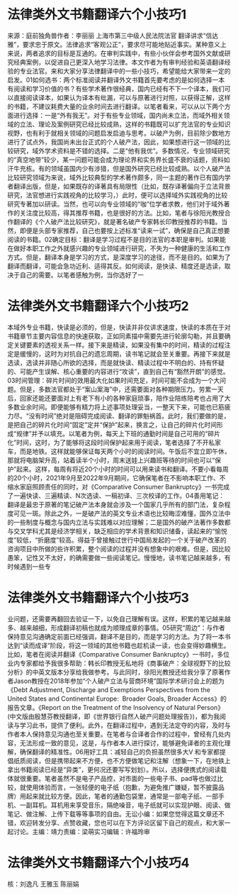 # 法律类外文书籍翻译六个小技巧1

来源：庭前独角兽作者：李丽丽 上海市第三中级人民法院法官 翻译讲求“信达雅”，要求忠于原文。法律追求“客观公正”，要求尽可能地贴近事实。某种意义上来说，两者追求的目标是互通的。在审判实践中，有些小伙伴会参考国外文献或研究经典案例，以促进自己更深入地学习法律。本文作者为有审判经验和英语翻译经验的专业法官。来和大家分享法律翻译中的一些小技巧，希望能给大家带来一定的启发。01如何选书：两个标准阅读并翻译外文书籍首先要考虑的是如何选择一本有阅读和学习价值的书？有些学术著作很经典，国内已经有不下一个译本，我们可以直接阅读译本，如果认为译本有纰漏，可以与原著进行对照，以获得正解，这样的书籍，不建议耗费大量的业余时间去进行翻译。以笔者看来，可以从以下两个方面进行选择：一是“外有我无”。对于有些专业领域，国内尚未立法，而域外相关领域的立法、理论及案例研究已经比较成熟，这样的书籍既可以扩充法官的专业知识视野，也有利于就相关领域的问题启发启迪与思考。以破产为例，目前除少数地方进行了试点外，我国尚未出台正式的个人破产法，因此，如果想进行这一领域的比较研究，域外学术资料是不错的选择。二是“他有我优”。多数情况，专业领域研究的“真空地带”较少，某一问题可能会成为理论界和实务界长盛不衰的话题，资料如汗牛充栋。有的领域虽国内少有涉猎，但是国外研究已经比较成熟。以个人破产法比较研究领域为来说，域外比较典型的学术著作颇多，同一主题的著作已有国内学者翻译出版，但是，如果既存的译著具有局限性（比如，既存译著偏向于立法背景研究，法官想进行实践视角的比较学习，）此时，便可以选择域外实践视角的比较研究专著加以研读。当然，也可以向专业领域的“咖”位学者求教，他们对于域外著作的关注度比较高，得其推荐书籍，也是很好的方法。比如，笔者与徐阳光教授合作翻译的《个人破产法比较研究》，就是著名破产专家韩长印教授推荐的书籍。当然，即便是头部专家推荐，自己也要按上述标准“读来一试”，确保是自己真正想要阅读的书籍。02确定目标：翻译是学习过程不是目的法官的本职是审判。如果能在做好本职工作之外就感兴趣的专业领域进行研究，不失为一种健康的生活和工作方式。但是，翻译本身是学习的方式，是深度学习的途径，而不是目的。如果为了翻译而翻译，可能会急功近利、适得其反。如何阅读，是快读、精度还是选读，取决于自己的需要。以笔者感触为例，当你选好了一

# 法律类外文书籍翻译六个小技巧2

本域外专业书籍，快读是必须的，但是，快读并非仅讲求速度，快读的本质在于对书籍章节主要内容信息的快速获取，正如同素描中需要先进行轮廓勾勒，并且要确定关键要素的透视关系一样。接下来是精读，如果没有集中的时间，精读的过程注定是缓慢的，这时为对抗自己的遗忘周期，读书笔记就会至关重要。再接下来就是选读，选读并非随心所欲的选择，而是就快读、精读过程中不明白的、持有怀疑的、可能产生误解、核心重要的内容进行“攻读”，直到自己有“豁然开朗”的感觉。03时间管理：碎片时间的效用最大化如果时间充足，时间可能不会成为一个大问题。但是，多数法官都处于“案山案海”中，还需要面对各种期限压力。劳累一天后，回家还能还要面对上有老下有小的各种家庭琐事，陪作业陪练陪考也占用了大多数业余时间。即便能够有精力将上述事项处理妥当，一整天下来，可能也已筋疲力尽。“没有时间”绝对是阻碍完成阅读、翻译的罪魁祸首。此时，我们要做的是，是把自己的碎片化时间“固定”定并“保护”起来，换言之，让自己的碎片化时间形成“规律”并予以填充。以笔者为例，每天上下班的通勤时间是自己可用的“碎片化”时间，这时，为了能够将这段时间保护起来用于阅读，笔者选择了不开私家车，而是地铁。这样就能够保证每天两个小时的阅读时间。午饭后不宜立即午休，那就将电脑架升高，站着读半个小时，周末送娃上兴趣班等待的时间也可以“保护”起来。这样，每周有将近20个小时的时间可以用来读书和翻译。不要小看每周的20个小时，2021年9月至2022年9月期间，它确保笔者在不影响本职工作、不缩水家庭照顾责任的同时，对《Comparative Consumer Bankruptcy》一书完成了一遍快读、三遍精读、N次选读、一稿初译、三次校译的工作。04善用笔记：翻译是最忠于原著的笔记破产法本身就会涉及一个国家几乎所有的部门法，复杂程度可见一斑。除此之外，一是破产法的英文专业术语也比较晦涩难懂，国外立法中的一些制度与概念与国内立法与实践难以对应理解；二是国外的破产法著作多数都与交叉学科尤其是经济学相关，缺乏相应的学术背景和知识储备，读起来的“愉悦度”较低，“折磨度”较高。得益于曾接触过世行中国局发起的一个关于破产改革的咨询项目中所做的些许积累，整个阅读的过程并没有想象中的艰难。但是，因比较愚笨，记性又不太好，的确需要做一些阅读笔记。慢慢地，读书笔记越来越多，有时候遇到一些专

# 法律类外文书籍翻译六个小技巧3

业问题，还需要再翻回去验证一下，以免自己理解有误。这样，积累的笔记越来越多、越来越细，形成翻译初稿也就成为顺理成章的事情。05研究“周边”：与作者保持意见沟通确定前面已经强调，翻译不是目的，而是学习的方法。为了将一本书达到“读而成译”阶段，将这一领域的其他书籍也趁机读一读，也会变得妙趣横生。比如，笔者在阅读并翻译《Comparative Consumer Bankruptcy》一书时，多位业内专家都给予我很多帮助：韩长印教授无私地将《商事破产：全球视野下的比较分析》的中英文版本分享给我做参考。与此同时，徐阳光教授还给我分享了原著作者Jason教授在2018年参加“个人破产立法与营商环境”国际学术研讨会上的题为《Debt Adjustment, Discharge and Exemptions Perspectives from the United States and Continental Europe:  Broader Goals, Broader Access》的报告文章。《Report on the Treatment of the Insolvency of Natural Person》(中文版由殷慧芬教授翻译，即《世界银行自然人破产问题处理报告》)，都为我阅读与学习此书，提供了便利。此外，在翻译过程中，遇到无法定夺的内容，及时与作者本人保持意见沟通也至关重要。在笔者与合译者合作的过程中，曾经有几处内容，无法形成一致的意见，这是，与作者本人进行探讨，能够避免译者的主观化理解，确保翻译的精准性。06用好工具：减轻自己的负担虽然很多大V 和专家都提倡纸质阅读，但是携带起来不方便，也不方便做笔记和注解（想象一下，在地铁上拿出书籍阅读已经是“异类”，更何况还要写写划划）。所以，选择便携式的阅读载体就很重要。笔者虽然不是电子产品控，对市面的一些电子书、pad等也做过比较，就使用体验而言，一张轻便的电子纸（抱歉，为避免推广嫌疑，暂不披露品牌）用起来就比较方便。因此，笔者的通勤包袋里，通常是一部电子纸、一部手机、一副耳机。耳机用来享受音乐，隔绝噪音，电子纸就可以实现护眼、阅读、做笔记、做注解、上传下载等等事项的自由。无讼小编：如果您觉得这篇文章还不错，欢迎转发分享、点赞收藏，您也可以在下方评论区留下自己的观点，和大家一起讨论。主编：靖力责编：梁萌实习编辑：许福玲审

# 法律类外文书籍翻译六个小技巧4

核：刘逸凡 王雅玉 陈丽娟

